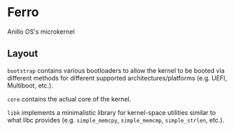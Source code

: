# Ferro
Anillo OS's microkernel

## Layout
`bootstrap` contains various bootloaders to allow the kernel to be booted via different methods for different supported architectures/platforms (e.g. UEFI, Multiboot, etc.).

`core` contains the actual core of the kernel.

`libk` implements a minimalistic library for kernel-space utilities similar to what libc provides (e.g. `simple_memcpy`, `simple_memcmp`, `simple_strlen`, etc.).
